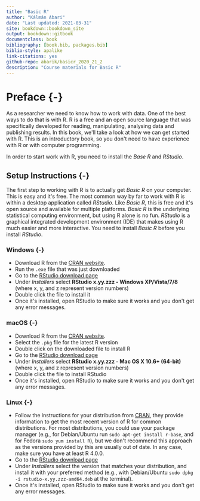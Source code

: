 ```yaml
--- 
title: "Basic R"
author: "Kálmán Abari"
date: "Last updated: 2021-03-31"
site: bookdown::bookdown_site
output: bookdown::gitbook
documentclass: book
bibliography: [book.bib, packages.bib]
biblio-style: apalike
link-citations: yes
github-repo: abarik/basicr_2020_21_2
description: "Course materials for Basic R"
---
```


# Preface {-}

As a researcher we need to know how to work with data. One of the best ways to do that is with R. R is a free and an open source language that was specifically developed for reading, manipulating, analysing data and publishing results. In this book, we'll take a look at how we can get started with R. This is an introductory book, so you don't need to have experience with R or with computer programming.

In order to start work with R, you need to install the *Base R* and *RStudio*. 


## Setup Instructions {-}

The first step to working with R is to actually get *Basic R* on your computer. This is easy and it's free. The most common way by far to work with R is within a desktop application called *RStudio*. Like *Basic R*, this is free and it's open source and available for multiple platforms. *Basic R* is the underlying statistical computing environment, but using R alone is no
fun. *RStudio* is a graphical integrated development environment (IDE) that makes
using R much easier and more interactive. You need to install *Basic R* before you
install *RStudio*. 

### Windows {-}

* Download R from
  the [CRAN website](http://cran.r-project.org/bin/windows/base/release.htm).
* Run the `.exe` file that was just downloaded
* Go to the [RStudio download page](https://www.rstudio.com/products/rstudio/download/#download)
* Under *Installers* select **RStudio x.yy.zzz - Windows
  XP/Vista/7/8** (where x, y, and z represent version numbers)
* Double click the file to install it
* Once it's installed, open RStudio to make sure it works and you don't get any
  error messages.

### macOS {-}

* Download R from
  the [CRAN website](http://cran.r-project.org/bin/macosx).
* Select the `.pkg` file for the latest R version
* Double click on the downloaded file to install R
* Go to the [RStudio download page](https://www.rstudio.com/products/rstudio/download/#download)
* Under *Installers* select **RStudio x.yy.zzz - Mac OS X 10.6+ (64-bit)**
  (where x, y, and z represent version numbers)
* Double click the file to install RStudio
* Once it's installed, open RStudio to make sure it works and you don't get any
  error messages.

### Linux {-}

* Follow the instructions for your distribution
  from [CRAN](https://cloud.r-project.org/bin/linux), they provide information
  to get the most recent version of R for common distributions. For most
  distributions, you could use your package manager (e.g., for Debian/Ubuntu run
  `sudo apt-get install r-base`, and for Fedora `sudo yum install R`), but we
  don't recommend this approach as the versions provided by this are
  usually out of date. In any case, make sure you have at least R 4.0.0.
* Go to the
  [RStudio download page](https://www.rstudio.com/products/rstudio/download/#download)
* Under *Installers* select the version that matches your distribution, and
  install it with your preferred method (e.g., with Debian/Ubuntu `sudo dpkg -i
  rstudio-x.yy.zzz-amd64.deb` at the terminal).
* Once it's installed, open RStudio to make sure it works and you don't get any
  error messages.





